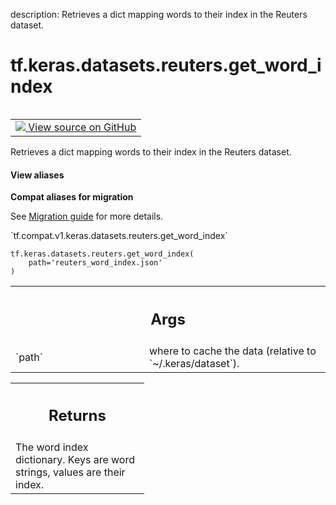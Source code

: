 description: Retrieves a dict mapping words to their index in the Reuters dataset.

<div itemscope itemtype="http://developers.google.com/ReferenceObject">
<meta itemprop="name" content="tf.keras.datasets.reuters.get_word_index" />
<meta itemprop="path" content="Stable" />
</div>

# tf.keras.datasets.reuters.get_word_index

<!-- Insert buttons and diff -->

<table class="tfo-notebook-buttons tfo-api nocontent" align="left">
<td>
  <a target="_blank" href="https://github.com/keras-team/keras/tree/v2.9.0/keras/datasets/reuters.py#L149-L165">
    <img src="https://www.tensorflow.org/images/GitHub-Mark-32px.png" />
    View source on GitHub
  </a>
</td>
</table>



Retrieves a dict mapping words to their index in the Reuters dataset.

<section class="expandable">
  <h4 class="showalways">View aliases</h4>
  <p>
<b>Compat aliases for migration</b>
<p>See
<a href="https://www.tensorflow.org/guide/migrate">Migration guide</a> for
more details.</p>
<p>`tf.compat.v1.keras.datasets.reuters.get_word_index`</p>
</p>
</section>

<pre class="devsite-click-to-copy prettyprint lang-py tfo-signature-link">
<code>tf.keras.datasets.reuters.get_word_index(
    path=&#x27;reuters_word_index.json&#x27;
)
</code></pre>



<!-- Placeholder for "Used in" -->


<!-- Tabular view -->
 <table class="responsive fixed orange">
<colgroup><col width="214px"><col></colgroup>
<tr><th colspan="2"><h2 class="add-link">Args</h2></th></tr>

<tr>
<td>
`path`
</td>
<td>
where to cache the data (relative to `~/.keras/dataset`).
</td>
</tr>
</table>



<!-- Tabular view -->
 <table class="responsive fixed orange">
<colgroup><col width="214px"><col></colgroup>
<tr><th colspan="2"><h2 class="add-link">Returns</h2></th></tr>
<tr class="alt">
<td colspan="2">
The word index dictionary. Keys are word strings, values are their index.
</td>
</tr>

</table>

